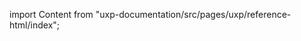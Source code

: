 
import Content from "uxp-documentation/src/pages/uxp/reference-html/index";

<Content query="product=xd"/>
